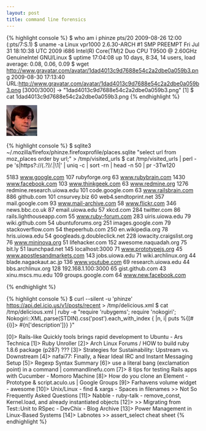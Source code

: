 ```yaml
---
layout: post
title: command line forensics
---
```


{% highlight console %}
$ who am i
phinze   pts/20       2009-08-26 12:00 (:pts/7:S.1)
$ uname -a
Linux vpr1000 2.6.30-ARCH #1 SMP PREEMPT Fri Jul 31 18:10:38 UTC 2009 
  i686 Intel(R) Core(TM)2 Duo CPU T9500 @ 2.60GHz GenuineIntel GNU/Linux
$ uptime
 17:04:08 up 10 days,  8:34, 14 users,  load average: 0.08, 0.06, 0.09
$ wget http://www.gravatar.com/avatar/1dad4013c9d7688e54c2a2dbe0a059b3.png
2009-08-30 17:13:40 URL:http://www.gravatar.com/avatar/1dad4013c9d7688e54c2a2dbe0a059b3.png [3000/3000]
  -> "1dad4013c9d7688e54c2a2dbe0a059b3.png" [1]
$ cat 1dad4013c9d7688e54c2a2dbe0a059b3.png
{% endhighlight %}

![gravatar](/img/1dad4013c9d7688e54c2a2dbe0a059b3.png)

{% highlight console %}
$ sqlite3 ~/.mozilla/firefox/phinze.firefoxprofile/places.sqlite "select url from moz_places order by url;" > /tmp/visited_urls
$ cat /tmp/visited_urls | perl -pe 's|https?://(.*?)/.*|\1|' | uniq -c | sort -rn | head -n 50 | pr -3Tw120

   5183 www.google.com                      107 rubyforge.org                        63 www.rubybrain.com
   1430 www.facebook.com                    103 www.thinkgeek.com                    63 www.redmine.org
   1276 redmine.research.uiowa.edu          101 code.google.com                      63 www.railsbrain.com
    886 github.com                          101 cnsurvey.biz                         60 web4.sendtoprint.net
    357 mail.google.com                      93 www.mail-archive.com                 58 www.flickr.com
    346 news.bbc.co.uk                       87 email.uiowa.edu                      57 xkcd.com
    284 twitter.com                          86 rails.lighthouseapp.com              55 www.ruby-forum.com
    283 uiris.uiowa.edu                      79 wiki.github.com                      54 ubuntuforums.org
    251 images.google.com                    79 stackoverflow.com                    54 thepeerhub.com
    250 en.wikipedia.org                     78 hris.uiowa.edu                       54 googleads.g.doubleclick.net
    228 iowacity.craigslist.org              76 www.mininova.org                     51 lifehacker.com
    152 awesome.naquadah.org                 75 bit.ly                               51 launchpad.net
    145 localhost:3000                       71 www.prototypejs.org                  45 www.apostlesandmarkets.com
    143 jobs.uiowa.edu                       71 wiki.archlinux.org                   44 blade.nagaokaut.ac.jp
    136 www.youtube.com                      69 research.uiowa.edu                   44 bbs.archlinux.org
    128 192.168.1.100:3000                   65 gist.github.com                      43 xinu.mscs.mu.edu
    109 groups.google.com                    64 www.new.facebook.com

{% endhighlight %}

{% highlight console %}
$ curl --silent -u 'phinze' https://api.del.icio.us/v1/posts/recent > /tmp/delicious.xml
$ cat /tmp/delicious.xml | ruby -e "require 'rubygems'; require 'nokogiri'; Nokogiri::XML.parse(STDIN).css('post').each_with_index { |n, i| puts %{[#{i}]> #{n['description']}} }"

[0]> Rails-like Quickly tools brings rapid development to Ubuntu - Ars Technica
[1]> Ruby Unroller
[2]> Arch Linux Forums / HOW to build ruby 1.8.6 package (p287) ???
[3]> Strategies for Sustainability: Upstream vs. Downstream
[4]> nafai77: Finally, a Near Ideal IRC and Instant Messaging Setup
[5]> Regexp Syntax Summary
[6]> use a literal bang (exclamation point) in a command | commandlinefu.com
[7]> 8 tips for testing Rails apps with Cucumber - Momoro Machine
[8]> How do you clone an Element - Prototype & script.aculo.us | Google Groups
[9]> Farhavens volume widget - awesome
[10]> Unix/Linux - find & xargs - Spaces in filenames >> Not So Frequently Asked Questions
[11]> Nabble - ruby-talk - remove_const, Kernel.load, and already instantiated objects
[12]> >> Migrating from Test::Unit to RSpec - DevChix - Blog Archive
[13]> Power Management in Linux-Based Systems
[14]> Labnotes >> assert_select cheat sheet
{% endhighlight %}
